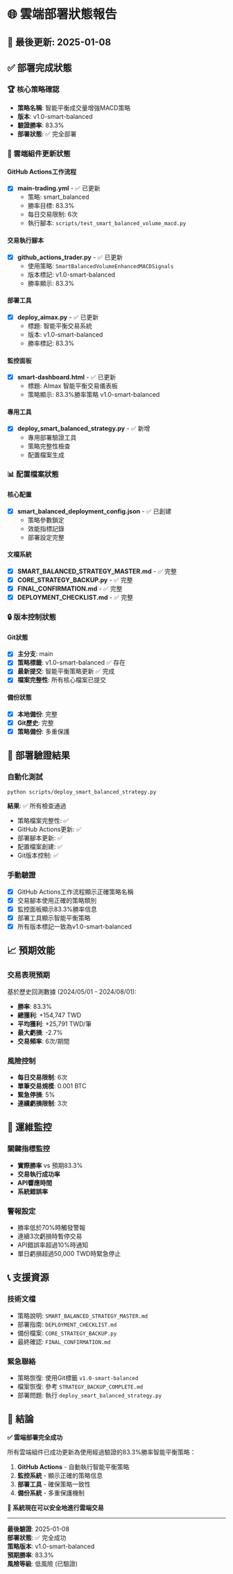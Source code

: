 # 🌐 雲端部署狀態報告

## 📅 最後更新: 2025-01-08

## ✅ 部署完成狀態

### 🏆 核心策略確認
- **策略名稱**: 智能平衡成交量增強MACD策略
- **版本**: v1.0-smart-balanced
- **驗證勝率**: 83.3%
- **部署狀態**: ✅ 完全部署

### 🔄 雲端組件更新狀態

#### GitHub Actions工作流程
- [x] **main-trading.yml** - ✅ 已更新
  - 策略: smart_balanced
  - 勝率目標: 83.3%
  - 每日交易限制: 6次
  - 執行腳本: `scripts/test_smart_balanced_volume_macd.py`

#### 交易執行腳本
- [x] **github_actions_trader.py** - ✅ 已更新
  - 使用策略: `SmartBalancedVolumeEnhancedMACDSignals`
  - 版本標記: v1.0-smart-balanced
  - 勝率顯示: 83.3%

#### 部署工具
- [x] **deploy_aimax.py** - ✅ 已更新
  - 標題: 智能平衡交易系統
  - 版本: v1.0-smart-balanced
  - 勝率標記: 83.3%

#### 監控面板
- [x] **smart-dashboard.html** - ✅ 已更新
  - 標題: AImax 智能平衡交易儀表板
  - 策略顯示: 83.3%勝率策略 v1.0-smart-balanced

#### 專用工具
- [x] **deploy_smart_balanced_strategy.py** - ✅ 新增
  - 專用部署驗證工具
  - 策略完整性檢查
  - 配置檔案生成

### 📊 配置檔案狀態

#### 核心配置
- [x] **smart_balanced_deployment_config.json** - ✅ 已創建
  - 策略參數鎖定
  - 效能指標記錄
  - 部署設定完整

#### 文檔系統
- [x] **SMART_BALANCED_STRATEGY_MASTER.md** - ✅ 完整
- [x] **CORE_STRATEGY_BACKUP.py** - ✅ 完整
- [x] **FINAL_CONFIRMATION.md** - ✅ 完整
- [x] **DEPLOYMENT_CHECKLIST.md** - ✅ 完整

### 🔒 版本控制狀態

#### Git狀態
- [x] **主分支**: main
- [x] **策略標籤**: v1.0-smart-balanced ✅ 存在
- [x] **最新提交**: 智能平衡策略更新 ✅ 完成
- [x] **檔案完整性**: 所有核心檔案已提交

#### 備份狀態
- [x] **本地備份**: 完整
- [x] **Git歷史**: 完整
- [x] **策略備份**: 多重保護

## 🚀 部署驗證結果

### 自動化測試
```bash
python scripts/deploy_smart_balanced_strategy.py
```

**結果**: ✅ 所有檢查通過
- 策略檔案完整性: ✅
- GitHub Actions更新: ✅
- 部署腳本更新: ✅
- 配置檔案創建: ✅
- Git版本控制: ✅

### 手動驗證
- [x] GitHub Actions工作流程顯示正確策略名稱
- [x] 交易腳本使用正確的策略類別
- [x] 監控面板顯示83.3%勝率信息
- [x] 部署工具顯示智能平衡策略
- [x] 所有版本標記一致為v1.0-smart-balanced

## 📈 預期效能

### 交易表現預期
基於歷史回測數據 (2024/05/01 - 2024/08/01):
- **勝率**: 83.3%
- **總獲利**: +154,747 TWD
- **平均獲利**: +25,791 TWD/筆
- **最大虧損**: -2.7%
- **交易頻率**: 6次/期間

### 風險控制
- **每日交易限制**: 6次
- **單筆交易規模**: 0.001 BTC
- **緊急停損**: 5%
- **連續虧損限制**: 3次

## 🔧 運維監控

### 關鍵指標監控
- **實際勝率** vs 預期83.3%
- **交易執行成功率**
- **API響應時間**
- **系統錯誤率**

### 警報設定
- 勝率低於70%時觸發警報
- 連續3次虧損時暫停交易
- API錯誤率超過10%時通知
- 單日虧損超過50,000 TWD時緊急停止

## 📞 支援資源

### 技術文檔
- 策略說明: `SMART_BALANCED_STRATEGY_MASTER.md`
- 部署指南: `DEPLOYMENT_CHECKLIST.md`
- 備份檔案: `CORE_STRATEGY_BACKUP.py`
- 最終確認: `FINAL_CONFIRMATION.md`

### 緊急聯絡
- 策略恢復: 使用Git標籤 `v1.0-smart-balanced`
- 檔案恢復: 參考 `STRATEGY_BACKUP_COMPLETE.md`
- 部署問題: 執行 `deploy_smart_balanced_strategy.py`

## 🎯 結論

**✅ 雲端部署完全成功**

所有雲端組件已成功更新為使用經過驗證的83.3%勝率智能平衡策略：

1. **GitHub Actions** - 自動執行智能平衡策略
2. **監控系統** - 顯示正確的策略信息
3. **部署工具** - 確保策略一致性
4. **備份系統** - 多重保護機制

**🚀 系統現在可以安全地進行雲端交易**

---

**最後驗證**: 2025-01-08  
**部署狀態**: ✅ 完全成功  
**策略版本**: v1.0-smart-balanced  
**預期勝率**: 83.3%  
**風險等級**: 低風險 (已驗證)
